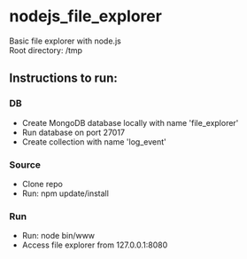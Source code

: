 # nodejs_file_explorer

Basic file explorer with node.js </br>
Root directory: /tmp

## Instructions to run:
### DB
* Create MongoDB database locally with name 'file_explorer'
* Run database on port 27017
* Create collection with name 'log_event'

### Source
* Clone repo
* Run: npm update/install

### Run
* Run: node bin/www
* Access file explorer from 127.0.0.1:8080
